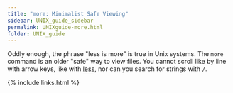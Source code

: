 ```yaml
---
title: "more: Minimalist Safe Viewing"
sidebar: UNIX_guide_sidebar
permalink: UNIXguide-more.html
folder: UNIX_guide
---
```


<link rel="stylesheet" href="css/theme-blue.css">

Oddly enough, the phrase "less is more" is true in Unix systems.
The `more` command is an older "safe" way to view files.
You cannot scroll like by line with arrow keys, like with
[less](UNIXguide-less.html), nor can you search for strings with `/`.

{% include links.html %}
